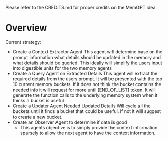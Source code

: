 Please refer to the CREDITS.md for proper credits on the MemGPT idea.

# Overview

Current strategy:
- Create a Context Extractor Agent
    This agent will determine base on the prompt information what details should be updated in the memory and what details should be queried. This ideally will simplify the users input into digestible units for the two memory agents
- Create a Query Agent on Extracted Details
    This agent will extract the required details from the users prompt. It will be presented with the top 10 current memory buckets. If it does not think the bucket contains the needed info it will request for more until [END_OF_LIST] token. It will generate the function calls to the underlying memory system when it thinks a bucket is useful
- Create a Updater Agent Needed Updated Details
    Will cycle all the buckets until it finds a bucket that could be useful. If not it will suggest to create a new bucket. 
- Create an Observer Agent to determine if data is good
    - This agents objective is to simply provide the context information sparsely to allow the next agent to have the context information.